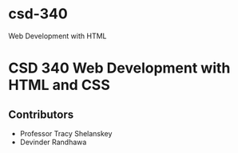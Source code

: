 # csd-340
Web Development with HTML
# CSD 340 Web Development with HTML and CSS
## Contributors
* Professor Tracy Shelanskey
* Devinder Randhawa 
